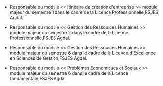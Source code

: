 - Responsable du module << Itinéaire de création d'entreprise >> module majeur du semestre 1 dans le cadre de la Licence Professionnelle,FSJES Agdal.

- Responsable du module << Gestion des Ressources Humaines >> module majeur du semestre 2 dans le cadre de la Licence Professionnelle,FSJES Agdal.

- Responsable du module << Gestion des Ressources Humaines >> module majeur du semestre 6 dans le cadre de la Licence d'Excellence en Sciences de Gestion,FSJES Agdal.

- Responsable du module << Problèmes Economiques et Sociaux >> module majeur du semestre 6
dans le cadre de la Licence fondamentale,FSJES Agdal.

